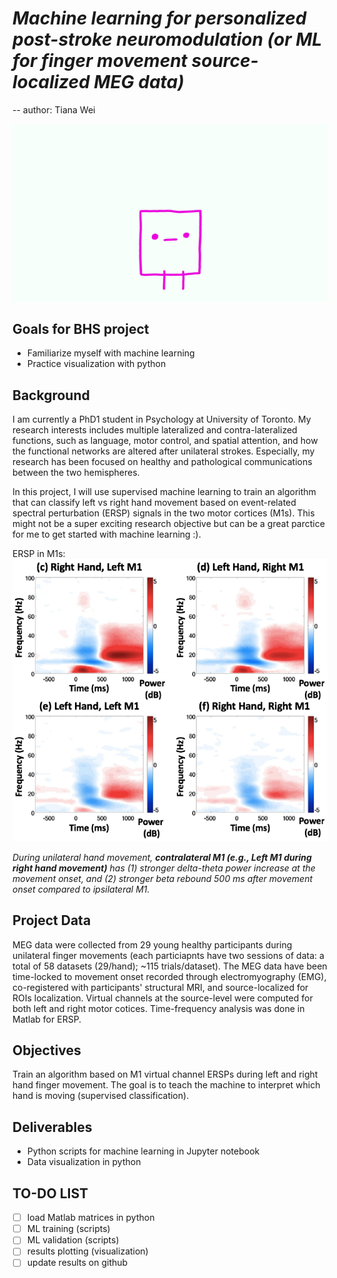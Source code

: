 # *Machine learning for personalized post-stroke neuromodulation (or ML for finger movement source-localized MEG data)*

-- author: Tiana Wei


![Machine learning](/NusZ.gif)

## Goals for BHS project
- Familiarize myself with machine learning
- Practice visualization with python

## **Background**
I am currently a PhD1 student in Psychology at University of Toronto. My research interests includes multiple lateralized and contra-lateralized functions, such as language, motor control, and spatial attention, and how the functional networks are altered after unilateral strokes. Especially, my research has been focused on healthy and pathological communications between the two hemispheres. 

In this project, I will use supervised machine learning to train an algorithm that can classify left vs right hand movement based on event-related spectral perturbation (ERSP) signals in the two motor cortices (M1s). This might not be a super exciting research objective but can be a great parctice for me to get started with machine learning :).

ERSP in M1s:
![ERSP image](/ERSP.png)

*During unilateral hand movement, **contralateral M1 (e.g., Left M1 during right hand movement)** has (1) stronger delta-theta power increase at the movement onset, and (2) stronger beta rebound 500 ms after movement onset compared to ipsilateral M1.* 

## **Project Data**
MEG data were collected from 29 young healthy participants during unilateral finger movements (each particiapnts have two sessions of data: a total of 58 datasets (29/hand); ~115 trials/dataset). The MEG data have been time-locked to movement onset recorded through electromyography (EMG), co-registered with participants' structural MRI, and source-localized for ROIs localization. Virtual channels at the source-level were computed for both left and right motor cotices. Time-frequency analysis was done in Matlab for ERSP.

## **Objectives**
Train an algorithm based on M1 virtual channel ERSPs during left and right hand finger movement. The goal is to teach the machine to interpret which hand is moving (supervised classification).

## **Deliverables**
- Python scripts for machine learning in Jupyter notebook
- Data visualization in python

## TO-DO LIST
- [ ] load Matlab matrices in python
- [ ] ML training (scripts)
- [ ] ML validation (scripts)
- [ ] results plotting (visualization)
- [ ] update results on github
